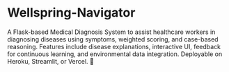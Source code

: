 # Wellspring-Navigator
A Flask-based Medical Diagnosis System to assist healthcare workers in diagnosing diseases using symptoms, weighted scoring, and case-based reasoning. Features include disease explanations, interactive UI, feedback for continuous learning, and environmental data integration. Deployable on Heroku, Streamlit, or Vercel. 🌟
